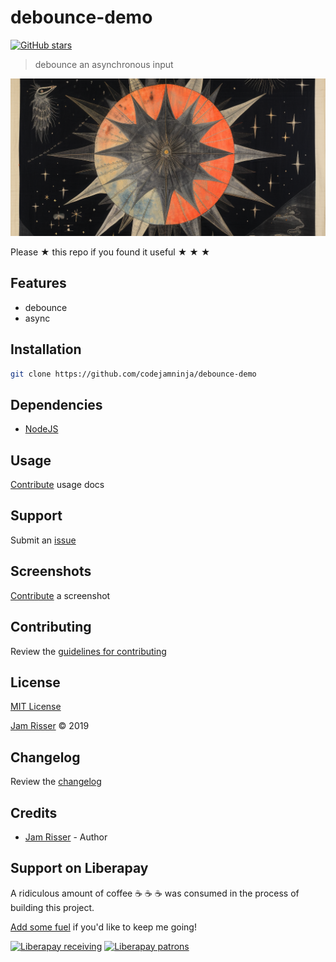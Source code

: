 # debounce-demo

[![GitHub stars](https://img.shields.io/github/stars/codejamninja/debounce-demo.svg?style=social&label=Stars)](https://github.com/codejamninja/debounce-demo)

> debounce an asynchronous input

![](assets/debounce-demo.png)

Please ★ this repo if you found it useful ★ ★ ★


## Features

* debounce
* async


## Installation

```sh
git clone https://github.com/codejamninja/debounce-demo
```


## Dependencies

* [NodeJS](https://nodejs.org)


## Usage

[Contribute](https://github.com/codejamninja/debounce-demo/blob/master/CONTRIBUTING.md) usage docs


## Support

Submit an [issue](https://github.com/codejamninja/debounce-demo/issues/new)


## Screenshots

[Contribute](https://github.com/codejamninja/debounce-demo/blob/master/CONTRIBUTING.md) a screenshot


## Contributing

Review the [guidelines for contributing](https://github.com/codejamninja/debounce-demo/blob/master/CONTRIBUTING.md)


## License

[MIT License](https://github.com/codejamninja/debounce-demo/blob/master/LICENSE)

[Jam Risser](https://codejam.ninja) © 2019


## Changelog

Review the [changelog](https://github.com/codejamninja/debounce-demo/blob/master/CHANGELOG.md)


## Credits

* [Jam Risser](https://codejam.ninja) - Author


## Support on Liberapay

A ridiculous amount of coffee ☕ ☕ ☕ was consumed in the process of building this project.

[Add some fuel](https://liberapay.com/codejamninja/donate) if you'd like to keep me going!

[![Liberapay receiving](https://img.shields.io/liberapay/receives/codejamninja.svg?style=flat-square)](https://liberapay.com/codejamninja/donate)
[![Liberapay patrons](https://img.shields.io/liberapay/patrons/codejamninja.svg?style=flat-square)](https://liberapay.com/codejamninja/donate)
